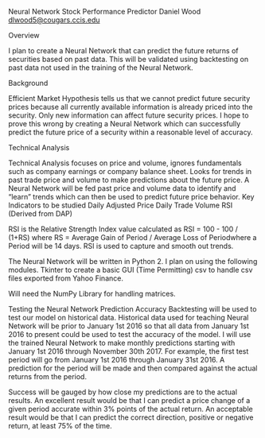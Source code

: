 Neural Network Stock Performance Predictor
Daniel Wood
dlwood5@cougars.ccis.edu

Overview

I plan to create a Neural Network that can predict the future returns of securities
based on past data.  This will be validated using backtesting on past data not used
in the training of the Neural Network.

Background

Efficient Market Hypothesis tells us that we cannot predict future security prices
because all currently available information is already priced into the security.
Only new information can affect future security prices.  I hope to prove this wrong
by creating a Neural Network which can successfully predict the future price of a
security within a reasonable level of accuracy.

Technical Analysis

Technical Analysis focuses on price and volume, ignores fundamentals such as company
earnings or company balance sheet. Looks for trends in past trade price and volume to
make predictions about the future price. A Neural Network will be fed past price and
volume data to identify and “learn” trends which can then be used to predict future
price behavior.
Key Indicators to be studied
Daily Adjusted Price
Daily Trade Volume
RSI (Derived from DAP)

RSI is the Relative Strength Index value calculated as RSI = 100 - 100 / (1+RS) where
RS = Average Gain of Period / Average Loss of Periodwhere a Period will be 14 days.
RSI is used to capture and smooth out trends.

The Neural Network will be written in Python 2.  I plan on using the following modules.
Tkinter to create a basic GUI (Time Permitting)
csv to handle csv files exported from Yahoo Finance.

Will need the NumPy Library for handling matrices.

Testing the Neural Network Prediction Accuracy
Backtesting will be used to test our model on historical data. Historical data used
for teaching Neural Network will be prior to January 1st 2016 so that all data from
January 1st 2016 to present could be used to test the accuracy of the model. I will
use the trained Neural Network to make monthly predictions starting with January 1st
2016 through November 30th 2017.  For example, the first test period will go from
January 1st 2016 through January 31st 2016.  A prediction for the period will be made
and then compared against the actual returns from the period.

Success will be gauged by how close my predictions are to the actual results.
An excellent result would be that I can predict a price change of a given period accurate
within 3% points of the actual return.  An acceptable result would be that I can predict
the correct direction, positive or negative return, at least 75% of the time.
